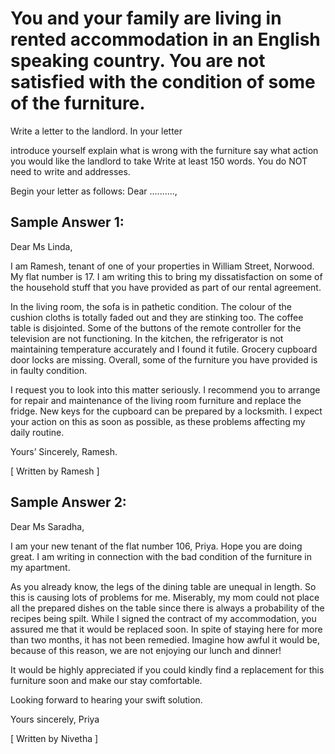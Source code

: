 # You and your family are living in rented accommodation in an English speaking country. You are not satisfied with the condition of some of the furniture.

Write a letter to the landlord. In your letter


 
introduce yourself
explain what is wrong with the furniture
say what action you would like the landlord to take
Write at least 150 words.
You do NOT need to write and addresses.

Begin your letter as follows: Dear ..........,

## Sample Answer 1:

Dear Ms Linda,

I am Ramesh, tenant of one of your properties in William Street, Norwood. My flat number is 17. I am writing this to bring my dissatisfaction on some of the household stuff that you have provided as part of our rental agreement.

In the living room, the sofa is in pathetic condition. The colour of the cushion cloths is totally faded out and they are stinking too. The coffee table is disjointed. Some of the buttons of the remote controller for the television are not functioning. In the kitchen, the refrigerator is not maintaining temperature accurately and I found it futile. Grocery cupboard door locks are missing. Overall, some of the furniture you have provided is in faulty condition.

I request you to look into this matter seriously. I recommend you to arrange for repair and maintenance of the living room furniture and replace the fridge. New keys for the cupboard can be prepared by a locksmith. I expect your action on this as soon as possible, as these problems affecting my daily routine.

Yours’ Sincerely,
Ramesh.

[ Written by Ramesh ]

 

## Sample Answer 2:

Dear Ms Saradha,

I am your new tenant of the flat number 106, Priya. Hope you are doing great. I am writing in connection with the bad condition of the furniture in my apartment.

As you already know, the legs of the dining table are unequal in length. So this is causing lots of problems for me. Miserably, my mom could not place all the prepared dishes on the table since there is always a probability of the recipes being spilt. While I signed the contract of my accommodation, you assured me that it would be replaced soon. In spite of staying here for more than two months, it has not been remedied. Imagine how awful it would be, because of this reason, we are not enjoying our lunch and dinner!

It would be highly appreciated if you could kindly find a replacement for this furniture soon and make our stay comfortable.

Looking forward to hearing your swift solution.

Yours sincerely,
Priya

[ Written by Nivetha ]

